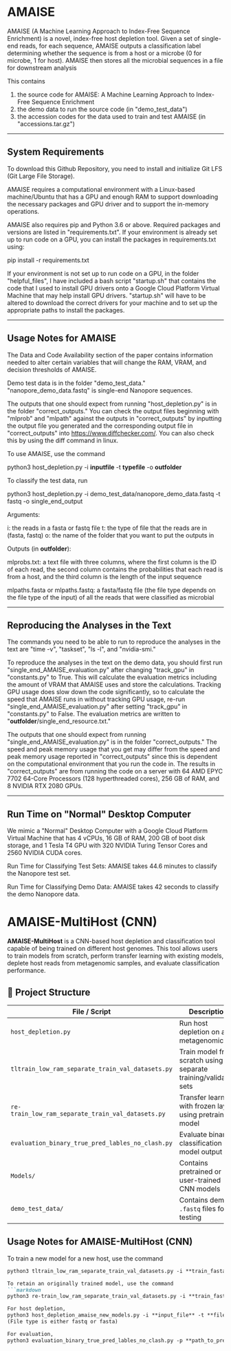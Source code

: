 # AMAISE

AMAISE (A Machine Learning Approach to Index-Free Sequence Enrichment) is a novel, index-free host depletion tool. Given a set of single-end reads, for each sequence, AMAISE outputs a classification label determining whether the sequence is from a host or a microbe (0 for microbe, 1 for host). AMAISE then stores all the microbial sequences in a file for downstream analysis

This contains 
1) the source code for AMAISE: A Machine Learning Approach to Index-Free Sequence Enrichment
2) the demo data to run the source code (in "demo_test_data")
3) the accession codes for the data used to train and test AMAISE (in "accessions.tar.gz")

____________________________________________________________________________________________
## System Requirements

To download this Github Repository, you need to install and initialize Git LFS (Git Large File Storage). 

AMAISE requires a computational environment with a Linux-based machine/Ubuntu that has a GPU and enough RAM to support downloading the necessary packages and GPU driver and to support the in-memory operations.

AMAISE also requires pip and Python 3.6 or above. Required packages and versions are listed in "requirements.txt". If your environment is already set up to run code on a GPU, you can install the packages in requirements.txt using:

pip install -r requirements.txt

If your environment is not set up to run code on a GPU, in the folder "helpful_files", I have included a bash script "startup.sh" that contains the code that I used to install GPU drivers onto a Google Cloud Platform Virtual Machine that may help install GPU drivers. "startup.sh" will have to be altered to download the correct drivers for your machine and to set up the appropriate paths to install the packages.

____________________________________________________________________________________________
## Usage Notes for AMAISE

The Data and Code Availability section of the paper contains information needed to alter certain variables that will change the RAM, VRAM, and decision thresholds of AMAISE.

Demo test data is in the folder "demo_test_data." "nanopore_demo_data.fastq" is single-end Nanopore sequences.

The outputs that one should expect from running "host_depletion.py" is in the folder "correct_outputs." You can check the output files beginning with "mlprob" and "mlpath" against the outputs in "correct_outputs" by inputting the output file you generated and the corresponding output file in "correct_outputs" into https://www.diffchecker.com/. You can also check this by using the diff command in linux.

To use AMAISE, use the command

python3 host_depletion.py -i **inputfile** -t **typefile** -o **outfolder**
    
To classify the test data, run
    
python3 host_depletion.py -i demo_test_data/nanopore_demo_data.fastq -t fastq -o single_end_output

Arguments:

i: the reads in a fasta or fastq file
t: the type of file that the reads are in (fasta, fastq)
o: the name of the folder that you want to put the outputs in

Outputs (in **outfolder**): 

mlprobs.txt: a text file with three columns, where the first column is the ID of each read, the second column contains the probabilities that each read is from a host, and the third column is the length of the input sequence

mlpaths.fasta or mlpaths.fastq: a fasta/fastq file (the file type depends on the file type of the input) of all the reads that were classified as microbial
____________________________________________________________________________________________
## Reproducing the Analyses in the Text

The commands you need to be able to run to reproduce the analyses in the text are "time -v", "taskset", "ls -l", and "nvidia-smi." 

To reproduce the analyses in the text on the demo data, you should first run "single_end_AMAISE_evaluation.py" after changing "track_gpu" in "constants.py" to True. This will calculate the evaluation metrics including the amount of VRAM that AMAISE uses and store the calculations. Tracking GPU usage does slow down the code significantly, so to calculate the speed that AMAISE runs in without tracking GPU usage, re-run "single_end_AMAISE_evaluation.py" after setting "track_gpu" in "constants.py" to False. The evaluation metrics are written to "**outfolder**/single_end_resource.txt."

The outputs that one should expect from running "single_end_AMAISE_evaluation.py" is in the folder "correct_outputs." The speed and peak memory usage that you get may differ from the speed and peak memory usage reported in "correct_outputs" since this is dependent on the computational environment that you run the code in. The results in "correct_outputs" are from running the code on a server with 64 AMD EPYC 7702 64-Core Processors (128 hyperthreaded cores), 256 GB of RAM, and 8 NVIDIA RTX 2080 GPUs.

____________________________________________________________________________________________
## Run Time on "Normal" Desktop Computer
    
We mimic a "Normal" Desktop Computer with a Google Cloud Platform Virtual Machine that has
4 vCPUs, 16 GB of RAM, 200 GB of boot disk storage, and 1 Tesla T4 GPU with 320 NVIDIA Turing Tensor Cores and 2560 NVIDIA CUDA cores. 
   
Run Time for Classifying Test Sets: AMAISE takes 44.6 minutes to classify the Nanopore test set.

Run Time for Classifying Demo Data: AMAISE takes 42 seconds to classify the demo Nanopore data.

# AMAISE-MultiHost (CNN)

**AMAISE-MultiHost** is a CNN-based host depletion and classification tool capable of being trained on different host genomes. This tool allows users to train models from scratch, perform transfer learning with existing models, deplete host reads from metagenomic samples, and evaluate classification performance.

## 📁 Project Structure

| File / Script | Description |
|---------------|-------------|
| `host_depletion.py` | Run host depletion on a metagenomic file |
| `tltrain_low_ram_separate_train_val_datasets.py` | Train model from scratch using separate training/validation sets |
| `re-train_low_ram_separate_train_val_datasets.py` | Transfer learning with frozen layers using pretrained model |
| `evaluation_binary_true_pred_lables_no_clash.py` | Evaluate binary classification model output |
| `Models/` | Contains pretrained or user-trained CNN models |
| `demo_test_data/` | Contains demo `.fastq` files for testing  |


## Usage Notes for AMAISE-MultiHost (CNN)

To train a new model for a new host, use the command

```markdown
python3 tltrain_low_ram_separate_train_val_datasets.py -i **train_fasta** -l **train_labels_csv** -vi **val_fasta**  -vl **val_labels_csv** -n **output_model_path** -o **output_log_path** -e **epochs**

To retain an originally trained model, use the command
```markdown
python3 re-train_low_ram_separate_train_val_datasets.py -i **train_fasta** -l **train_labels_csv** -vi **val_fasta** -vl **val_labels_csv** -n **output_model_path** -p **pretrained_model_path** -o **output_log_path** -e **num_epochs** -lr **learning_rate**

For host depletion,
python3 host_depletion_amaise_new_models.py -i **input_file** -t **file_type** -o **output_folder** -m **trained_model_path**
(File type is either fastq or fasta)

For evaluation,
python3 evaluation_binary_true_pred_lables_no_clash.py -p **path_to_predictions/mlprobs.txt** -t **true_labels.csv** -o **output_log**







